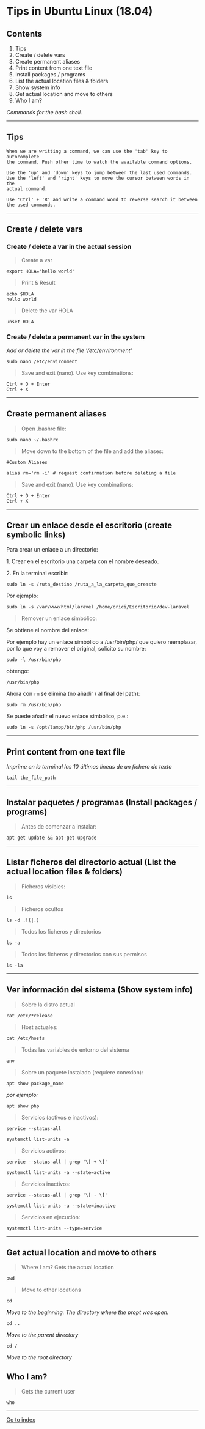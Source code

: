 # Tips in Ubuntu Linux (18.04)

## Contents
1. Tips
2. Create / delete vars
3. Create permanent aliases
4. Print content from one text file
5. Install packages / programs
6. List the actual location files & folders
7. Show system info
8. Get actual location and move to others
9. Who I am?

*Commands for the bash shell.*

***

## Tips

    When we are writting a command, we can use the 'tab' key to autocomplete
    the command. Push other time to watch the available command options.

    Use the 'up' and 'down' keys to jump between the last used commands.
    Use the 'left' and 'right' keys to move the cursor between words in the
    actual command.

    Use 'Ctrl' + 'R' and write a command word to reverse search it between
    the used commands.


***

## Create / delete vars

### Create / delete a var in the actual session

> Create a  var

	export HOLA='hello world'


> Print & Result

	echo $HOLA
	hello world


> Delete the var HOLA

	unset HOLA

### Create / delete a permanent var in the system

*Add or delete the var in the file '/etc/environment'*

	sudo nano /etc/environment

> Save and exit (nano). Use key combinations:

	Ctrl + O + Enter
	Ctrl + X

***

## Create permanent aliases

> Open .bashrc file:

	sudo nano ~/.bashrc


> Move down to the bottom of the file and add the aliases:

	#Custom Aliases

	alias rm='rm -i' # request confirmation before deleting a file


> Save and exit (nano). Use key combinations:

	Ctrl + O + Enter
	Ctrl + X


***

## Crear un enlace desde el escritorio (create symbolic links)

Para crear un enlace a un directorio:

1.&nbsp;Crear en el escritorio una carpeta con el nombre deseado.

2.&nbsp;En la terminal escribir:

	sudo ln -s /ruta_destino /ruta_a_la_carpeta_que_creaste

Por ejemplo:

	sudo ln -s /var/www/html/laravel /home/orici/Escritorio/dev-laravel


> Remover un enlace simbólico:

Se obtiene el nombre del enlace:

Por ejemplo hay un enlace simbólico a /usr/bin/php/ que quiero reemplazar, por lo que voy a remover el original, solicito su nombre:

	sudo -l /usr/bin/php

obtengo:

	/usr/bin/php

Ahora con `rm` se elimina (no añadir / al final del path):

	sudo rm /usr/bin/php

Se puede añadir el nuevo enlace simbólico, p.e.:

	sudo ln -s /opt/lampp/bin/php /usr/bin/php
	
***

## Print content from one text file

*Imprime en la terminal las 10 últimas líneas de un fichero de texto*

    tail the_file_path


***

## Instalar paquetes / programas (Install packages / programs)

>Antes de comenzar a instalar:

	apt-get update && apt-get upgrade


***

## Listar ficheros del directorio actual (List the actual location files & folders)

> Ficheros visibles:

	ls

> Ficheros ocultos

	ls -d .!(|.)

> Todos los ficheros y  directorios

	ls -a

> Todos los ficheros y  directorios con sus permisos

	ls -la

***

## Ver información del sistema (Show system info)

> Sobre la distro actual

	cat /etc/*release


> Host actuales:

	cat /etc/hosts


> Todas las variables de entorno del sistema

	env


> Sobre un paquete instalado (requiere conexión):

	apt show package_name

*por ejemplo:*

	apt show php


> Servicios (activos e inactivos):

	service --status-all

	systemctl list-units -a


> Servicios activos:

	service --status-all | grep '\[ + \]'

	systemctl list-units -a --state=active


> Servicios inactivos:

	service --status-all | grep '\[ - \]'

	systemctl list-units -a --state=inactive


> Servicios en ejecución:

	systemctl list-units --type=service


***

## Get actual location and move to others

> Where I am?
> Gets the actual location

    pwd


> Move to other locations

    cd

*Move to the beginning.  The directory where the propt was open.*

    cd ..

*Move to the parent directory*

    cd /

*Move to the root directory*

## Who I am?

 > Gets the current user

	who

***

[Go to index](../../README.md)
